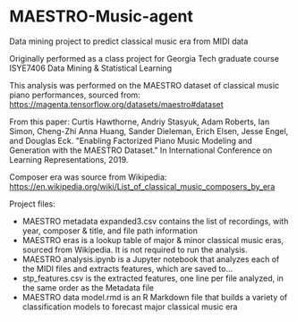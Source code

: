 # MAESTRO-Music-agent
Data mining project to predict classical music era from MIDI data

Originally performed as a class project for Georgia Tech graduate course ISYE7406 Data Mining & Statistical Learning

This analysis was performed on the MAESTRO dataset of classical music piano performances, sourced from:
https://magenta.tensorflow.org/datasets/maestro#dataset

From this paper:
Curtis Hawthorne, Andriy Stasyuk, Adam Roberts, Ian Simon, Cheng-Zhi Anna Huang,
  Sander Dieleman, Erich Elsen, Jesse Engel, and Douglas Eck. "Enabling
  Factorized Piano Music Modeling and Generation with the MAESTRO Dataset."
  In International Conference on Learning Representations, 2019.

Composer era was source from Wikipedia:
https://en.wikipedia.org/wiki/List_of_classical_music_composers_by_era 

Project files:
- MAESTRO metadata expanded3.csv contains the list of recordings, with year, composer & title, and file path information
- MAESTRO eras is a lookup table of major & minor classical music eras, sourced from Wikipedia.  It is not required to run the analysis.
- MAESTRO analysis.ipynb is a Jupyter notebook that analyzes each of the MIDI files and extracts features, which are saved to...
- stp_features.csv is the extracted features, one line per file analyzed, in the same order as the Metadata file
- MAESTRO data model.rmd is an R Markdown file that builds a variety of classification models to forecast major classical music era
